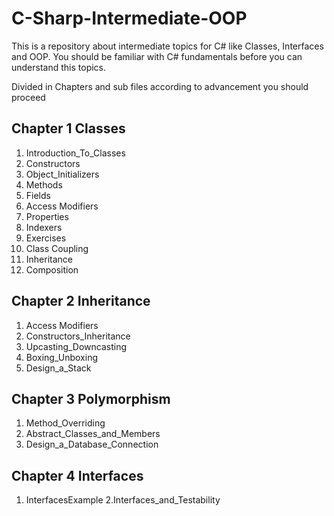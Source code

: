 # C-Sharp-Intermediate-OOP

This is a repository about intermediate topics for C# like Classes, Interfaces and OOP. 
You should be familiar with C# fundamentals before you can understand this topics.

Divided in Chapters and sub files according to advancement you should proceed

## Chapter 1 Classes

1. Introduction_To_Classes
2. Constructors
3. Object_Initializers
4. Methods
5. Fields
6. Access Modifiers
7. Properties
8. Indexers
9. Exercises
10. Class Coupling
11. Inheritance
12. Composition

## Chapter 2 Inheritance

1. Access Modifiers
2. Constructors_Inheritance
3. Upcasting_Downcasting
4. Boxing_Unboxing
5. Design_a_Stack

## Chapter 3 Polymorphism
1. Method_Overriding
2. Abstract_Classes_and_Members
3. Design_a_Database_Connection

## Chapter 4 Interfaces
1. InterfacesExample
2.Interfaces_and_Testability


